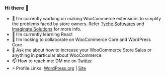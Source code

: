 ### Hi there 👋

- 🔭 I’m currently working on making WooCommerce extensions to simplify the problems faced by store owners. Refer [Tyche Softwares](https://tychesoftwares.com) and [Imaginate Solutions](https://imaginate-solutions.com) for more info.
- 🌱 I’m currently learning React
- 👯 I’m looking to collaborate on WooCommerce Core and WordPress Core
- 💬 Ask me about how to increase your WooCommerce Store Sales or anything in particular about WooCommerce
- 📫 How to reach me: DM me on [Twitter](https://twitter.com/DhruvinShah8)
- ⚡ Profile Links: [WordPress.org](https://profiles.wordpress.org/dhruvin/) | [Site](https://dhruvinshah.me)

<!--
**dhruvins/dhruvins** is a ✨ _special_ ✨ repository because its `README.md` (this file) appears on your GitHub profile.

Here are some ideas to get you started:

- 🔭 I’m currently working on ...
- 🌱 I’m currently learning ...
- 👯 I’m looking to collaborate on ...
- 🤔 I’m looking for help with ...
- 💬 Ask me about ...
- 📫 How to reach me: ...
- 😄 Pronouns: ...
- ⚡ Fun fact: ...
-->
